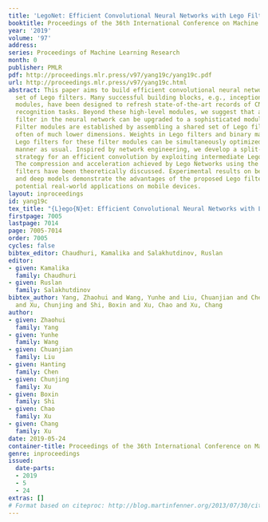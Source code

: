 ```yaml
---
title: 'LegoNet: Efficient Convolutional Neural Networks with Lego Filters'
booktitle: Proceedings of the 36th International Conference on Machine Learning
year: '2019'
volume: '97'
address: 
series: Proceedings of Machine Learning Research
month: 0
publisher: PMLR
pdf: http://proceedings.mlr.press/v97/yang19c/yang19c.pdf
url: http://proceedings.mlr.press/v97/yang19c.html
abstract: This paper aims to build efficient convolutional neural networks using a
  set of Lego filters. Many successful building blocks, e.g., inception and residual
  modules, have been designed to refresh state-of-the-art records of CNNs on visual
  recognition tasks. Beyond these high-level modules, we suggest that an ordinary
  filter in the neural network can be upgraded to a sophisticated module as well.
  Filter modules are established by assembling a shared set of Lego filters that are
  often of much lower dimensions. Weights in Lego filters and binary masks to stack
  Lego filters for these filter modules can be simultaneously optimized in an end-to-end
  manner as usual. Inspired by network engineering, we develop a split-transform-merge
  strategy for an efficient convolution by exploiting intermediate Lego feature maps.
  The compression and acceleration achieved by Lego Networks using the proposed Lego
  filters have been theoretically discussed. Experimental results on benchmark datasets
  and deep models demonstrate the advantages of the proposed Lego filters and their
  potential real-world applications on mobile devices.
layout: inproceedings
id: yang19c
tex_title: "{L}ego{N}et: Efficient Convolutional Neural Networks with Lego Filters"
firstpage: 7005
lastpage: 7014
page: 7005-7014
order: 7005
cycles: false
bibtex_editor: Chaudhuri, Kamalika and Salakhutdinov, Ruslan
editor:
- given: Kamalika
  family: Chaudhuri
- given: Ruslan
  family: Salakhutdinov
bibtex_author: Yang, Zhaohui and Wang, Yunhe and Liu, Chuanjian and Chen, Hanting
  and Xu, Chunjing and Shi, Boxin and Xu, Chao and Xu, Chang
author:
- given: Zhaohui
  family: Yang
- given: Yunhe
  family: Wang
- given: Chuanjian
  family: Liu
- given: Hanting
  family: Chen
- given: Chunjing
  family: Xu
- given: Boxin
  family: Shi
- given: Chao
  family: Xu
- given: Chang
  family: Xu
date: 2019-05-24
container-title: Proceedings of the 36th International Conference on Machine Learning
genre: inproceedings
issued:
  date-parts:
  - 2019
  - 5
  - 24
extras: []
# Format based on citeproc: http://blog.martinfenner.org/2013/07/30/citeproc-yaml-for-bibliographies/
---
```

